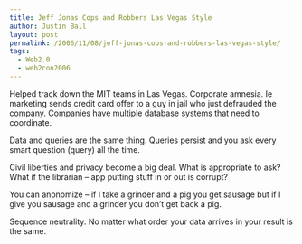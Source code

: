 ```yaml
---
title: Jeff Jonas Cops and Robbers Las Vegas Style
author: Justin Ball
layout: post
permalink: /2006/11/08/jeff-jonas-cops-and-robbers-las-vegas-style/
tags:
  - Web2.0
  - web2con2006
---
```


Helped track down the MIT teams in Las Vegas.
Corporate amnesia. Ie marketing sends credit card offer to a guy in jail who just defrauded the company. Companies have multiple database systems that need to coordinate.

Data and queries are the same thing. Queries persist and you ask every smart question (query) all the time.

Civil liberties and privacy become a big deal. What is appropriate to ask? What if the librarian – app putting stuff in or out is corrupt?

You can anonomize – if I take a grinder and a pig you get sausage but if I give you sausage and a grinder you don’t get back a pig.

Sequence neutrality. No matter what order your data arrives in your result is the same.